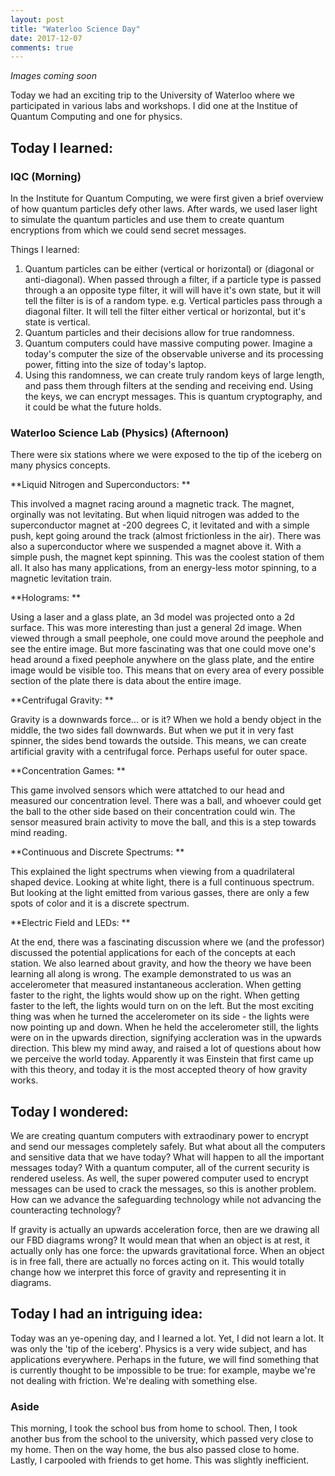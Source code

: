 ```yaml
---
layout: post
title: "Waterloo Science Day"
date: 2017-12-07
comments: true
---
```


*Images coming soon*

Today we had an exciting trip to the University of Waterloo where we participated in various labs and workshops. I did one at the Institue of Quantum Computing and one for physics.

## Today I learned:

### IQC (Morning)

In the Institute for Quantum Computing, we were first given a brief overview of how quantum particles defy other laws. After wards, we used laser light to simulate the quantum particles and use them to create quantum encryptions from which we could send secret messages. 

Things I learned:

1. Quantum particles can be either (vertical or horizontal) or (diagonal or anti-diagonal). When passed through a filter, if a particle type is passed through a an opposite type filter, it will will have it's own state, but it will tell the filter is is of a random type. e.g. Vertical particles pass through a diagonal filter. It will tell the filter either vertical or horizontal, but it's state is vertical.
2. Quantum particles and their decisions allow for true randomness.
3. Quantum computers could have massive computing power. Imagine a today's computer the size of the observable universe and its processing power, fitting into the size of today's laptop.
3. Using this randomness, we can create truly random keys of large length, and pass them through filters at the sending and receiving end. Using the keys, we can encrypt messages. This is quantum cryptography, and it could be what the future holds.

### Waterloo Science Lab (Physics) (Afternoon)

There were six stations where we were exposed to the tip of the iceberg on many physics concepts.

**Liquid Nitrogen and Superconductors: ** 

This involved a magnet racing around a magnetic track. The magnet, orginally was not levitating. But when liquid nitrogen was added to the superconductor magnet at -200 degrees C, it levitated and with a simple push, kept going around the track (almost frictionless in the air). There was also a superconductor where we suspended a magnet above it. With a simple push, the magnet kept spinning. This was the coolest station of them all. It also has many applications, from an energy-less motor spinning, to a magnetic levitation train.

**Holograms: **

Using a laser and a glass plate, an 3d model was projected onto a 2d surface. This was more interesting than just a general 2d image. When viewed through a small peephole, one could move around the peephole and see the entire image. But more fascinating was that one could move one's head around a fixed peephole anywhere on the glass plate, and the entire image would be visible too. This means that on every area of every possible section of the plate there is data about the entire image.

**Centrifugal Gravity: **

Gravity is a downwards force... or is it? When we hold a bendy object in the middle, the two sides fall downwards. But when we put it in very fast spinner, the sides bend towards the outside. This means, we can create artificial gravity with a centrifugal force. Perhaps useful for outer space.

**Concentration Games: **

This game involved sensors which were attatched to our head and measured our concentration level. There was a ball, and whoever could get the ball to the other side based on their concentration could win. The sensor measured brain activity to move the ball, and this is a step towards mind reading.

**Continuous and Discrete Spectrums: **

This explained the light spectrums when viewing from a quadrilateral shaped device. Looking at white light, there is a full continuous spectrum. But looking at the light emitted from various gasses, there are only a few spots of color and it is a discrete spectrum.

**Electric Field and LEDs: **

At the end, there was a fascinating discussion where we (and the professor) discussed the potential applications for each of the concepts at each station. We also learned about gravity, and how the theory we have been learning all along is wrong. The example demonstrated to us was an accelerometer that measured instantaneous accleration. When getting faster to the right, the lights would show up on the right. When getting faster to the left, the lights would turn on on the left. But the most exciting thing was when he turned the accelerometer on its side - the lights were now pointing up and down. When he held the accelerometer still, the lights were on in the upwards direction, signifying accleration was in the upwards direction. This blew my mind away, and raised a lot of questions about how we perceive the world today. Apparently it was Einstein that first came up with this theory, and today it is the most accepted theory of how gravity works.

## Today I wondered:

We are creating quantum computers with extraodinary power to encrypt and send our messages completely safely. But what about all the computers and sensitive data that we have today? What will happen to all the important messages today? With a quantum computer, all of the current security is rendered useless. As well, the super powered computer used to encrypt messages can be used to crack the messages, so this is another problem. How can we advance the safeguarding technology while not advancing the counteracting technology?

If gravity is actually an upwards acceleration force, then are we drawing all our FBD diagrams wrong? It would mean that when an object is at rest, it actually only has one force: the upwards gravitational force. When an object is in free fall, there are actually no forces acting on it. This would totally change how we interpret this force of gravity and representing it in diagrams.


## Today I had an intriguing idea:

Today was an ye-opening day, and I learned a lot. Yet, I did not learn a lot. It was only the 'tip of the iceberg'. Physics is a very wide subject, and has applications everywhere. Perhaps in the future, we will find something that is currently thought to be impossible to be true: for example, maybe we're not dealing with friction. We're dealing with something else.

### Aside

This morning, I took the school bus from home to school. Then, I took another bus from the school to the university, which passed very close to my home. Then on the way home, the bus also passed close to home. Lastly, I carpooled with friends to get home. This was slightly inefficient.
